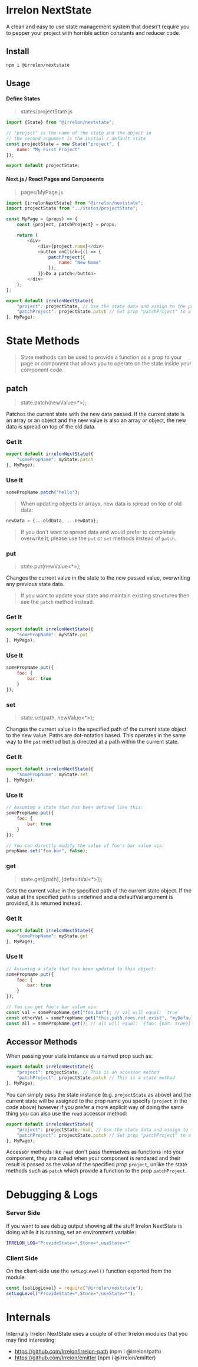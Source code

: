 # Irrelon NextState
A clean and easy to use state management system that doesn't require you
to pepper your project with horrible action constants and reducer code.

## Install
```bash
npm i @irrelon/nextstate
```

## Usage

#### Define States
> states/projectState.js

```js
import {State} from "@irrelon/nextstate";

// "project" is the name of the state and the object in
// the second argument is the initial / default state
const projectState = new State("project", {
	name: "My First Project"
});

export default projectState;
```

#### Next.js / React Pages and Components
> pages/MyPage.js

```js
import {irrelonNextState} from "@irrelon/nextstate";
import projectState from "../states/projectState";

const MyPage = (props) => {
    const {project, patchProject} = props;

    return (
        <div>
            <div>{project.name}</div>
            <button onClick={() => {
            	patchProject({
            	    name: "New Name"
                });
            }}>Do a patch</button>
        </div>
    );
};

export default irrelonNextState({
    "project": projectState, // Use the state data and assign to the prop "project"
    "patchProject": projectState.patch // Set prop "patchProject" to a function that patches the state
}, MyPage);
```

# State Methods
> State methods can be used to provide a function as a prop to your page or component
  that allows you to operate on the state inside your component code.

## patch
> state.patch(newValue<*>);

Patches the current state with the new data passed. If the current state is an
array or an object and the new value is also an array or object, the new data
is spread on top of the old data.

### Get It
```js
export default irrelonNextState({
    "somePropName": myState.patch
}, MyPage);
```

### Use It
```js
somePropName.patch("hello");
```

> When updating objects or arrays, new data is spread on top of old data:

```js
newData = {...oldData, ...newData};
```

> If you don't want to spread data and would prefer to completely overwrite it,
  please use the `put` or `set` methods instead of `patch`.

### put
> state.put(newValue<*>);

Changes the current value in the state to the new passed value, overwriting
any previous state data.

> If you want to update your state and maintain existing structures then
  see the `patch` method instead.

### Get It
```js
export default irrelonNextState({
    "somePropName": myState.put
}, MyPage);
```

### Use It
```js
somePropName.put({
	foo: {
		bar: true
	}
});
```

### set
> state.set(path<String>, newValue<*>);

Changes the current value in the specified path of the current state object
to the new value. Paths are dot-notation based. This operates in the same way
to the `put` method but is directed at a path within the current state.

### Get It
```js
export default irrelonNextState({
    "somePropName": myState.set
}, MyPage);
```

### Use It
```js
// Assuming a state that has been defined like this:
somePropName.put({
	foo: {
		bar: true
	}
});

// You can directly modify the value of foo's bar value via:
propName.set("foo.bar", false);
```

### get
> state.get([path<String>], [defaultVal<*>]);

Gets the current value in the specified path of the current state object.
If the value at the specified path is undefined and a defaultVal argument
is provided, it is returned instead.

### Get It
```js
export default irrelonNextState({
    "somePropName": myState.get
}, MyPage);
```

### Use It
```js
// Assuming a state that has been updated to this object:
somePropName.put({
	foo: {
		bar: true
	}
});

// You can get foo's bar value via:
const val = somePropName.get("foo.bar"); // val will equal: `true`
const otherVal = somePropName.get("this.path.does.not.exist", "myDefaultVal"); // otherVal will equal: `myDefaultVal`
const all = somePropName.get(); // all will equal: `{foo: {bar: true}}`
```

## Accessor Methods
When passing your state instance as a named prop such as:

```js
export default irrelonNextState({
    "project": projectState, // This is an accessor method
    "patchProject": projectState.patch // This is a state method
}, MyPage);
```

You can simply pass the state instance (e.g. `projectState` as above) and the current
state will be assigned to the prop name you specify (`project` in the code above)
however if you prefer a more explicit way of doing the same thing you can also use the
`read` accessor method:

```js
export default irrelonNextState({
    "project": projectState.read, // Use the state data and assign to the prop "project"
    "patchProject": projectState.patch // Set prop "patchProject" to a function that patches the state
}, MyPage);
```

Accessor methods like `read` don't pass themselves as functions into your component, 
they are called when your component is rendered and their result is passed as the
value of the specified prop `project`, unlike the state methods such as `patch` which
provide a function to the prop `patchProject`.

# Debugging & Logs
### Server Side
If you want to see debug output showing all the stuff Irrelon NextState is
doing while it is running, set an environment variable:

```bash
IRRELON_LOG="ProvideState=*,Store=*,useState=*"
```

### Client Side
On the client-side use the `setLogLevel()` function exported from
the module:

```js
const {setLogLevel} = require("@irrelon/nextstate");
setLogLevel("ProvideState=*,Store=*,useState=*");
```

# Internals
Internally Irrelon NextState uses a couple of other Irrelon modules that
you may find interesting:

* https://github.com/Irrelon/irrelon-path (npm i @irrelon/path)
* https://github.com/Irrelon/emitter (npm i @irrelon/emitter)

